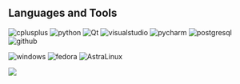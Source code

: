 <!-- https://github.com/simple-icons/simple-icons/blob/develop/slugs.md -->
<!-- https://shields.io/ -->
<!-- https://github.com/DenverCoder1/readme-typing-svg -->

<!-- Image -->
<!-- ![4eF7vpi-98s](https://user-images.githubusercontent.com/79199956/175012500-7950c65a-9dc0-4b80-b552-3d6a06ffc1fb.jpg) -->

<!-- Typing -->
<!-- [![Typing SVG](https://readme-typing-svg.herokuapp.com?color=EEEEEE&background=1A1A1A&center=true&vCenter=true&width=1100&height=70&lines=KALENSKY)](https://git.io/typing-svg) -->

<!-- Most used languages -->
<!-- <img align="center" style="margin:6rem" src="https://github-readme-stats.vercel.app/api/top-langs/?username=imitatehappiness&card_width=1000 &layout=compact&hide=html,css&title_color=EEEEEE&text_color=c9cacc&icon_color=EEEEEE&bg_color=1a1a1a" /> -->

<!-- Languages & Tools -->
## Languages and Tools

![cplusplus](https://img.shields.io/badge/-C++-05122A?style=for-the-badge&color=1a1a1a&logo=cplusplus) ![python](https://img.shields.io/badge/-Python-05122A?style=for-the-badge&color=1a1a1a&logo=python) ![Qt](https://img.shields.io/badge/-Qt-05122A?style=for-the-badge&color=1a1a1a&logo=qt) ![visualstudio](https://img.shields.io/badge/-VS-05122A?style=for-the-badge&color=1a1a1a&logo=visualstudio) ![pycharm](https://img.shields.io/badge/-pycharm-05122A?style=for-the-badge&color=1a1a1a&logo=pycharm) ![postgresql](https://img.shields.io/badge/-PostgresSQL-05122A?style=for-the-badge&color=1a1a1a&logo=postgresql) ![github](https://img.shields.io/badge/-Github-05122A?style=for-the-badge&color=1a1a1a&logo=github)

![windows](https://img.shields.io/badge/-windows-05122A?style=for-the-badge&color=1a1a1a&logo=windows) ![fedora](https://img.shields.io/badge/-fedora-05122A?style=for-the-badge&color=1a1a1a&logo=fedora) ![AstraLinux](https://img.shields.io/badge/-Astra%20Linux-05122A?style=for-the-badge&color=1a1a1a&logo=linux) 

<!-- ![ninja_0](https://user-images.githubusercontent.com/79199956/175010819-a4e97b33-d933-4f48-8c5b-2c0088066cf3.png) ![ninja_1](https://user-images.githubusercontent.com/79199956/175011196-190ec99c-b6d1-43e3-8358-31747dfefc14.png) ![ninja_2](https://user-images.githubusercontent.com/79199956/175011373-83385fc9-131d-42dc-870a-f121c2c4f628.png) -->

<!--  ![git](https://img.shields.io/badge/-Git-05122A?style=for-the-badge&color=1a1a1a&logo=git) ![postgresql](https://img.shields.io/badge/-PostgresSQL-05122A?style=for-the-badge&color=1a1a1a&logo=postgresql) -->

<!-- ![virtualbox](https://img.shields.io/badge/-virtualbox-05122A?style=for-the-badge&color=1a1a1a&logo=virtualbox)  
![notion](https://img.shields.io/badge/-Notion-05122A?style=for-the-badge&color=1a1a1a&logo=notion) ![adobephotoshop](https://img.shields.io/badge/-adobe%20PS-05122A?style=for-the-badge&color=1a1a1a&logo=adobephotoshop) 
![telegram](https://img.shields.io/badge/-telegram-05122A?style=for-the-badge&color=1a1a1a&logo=telegram) ![discord](https://img.shields.io/badge/-discord-05122A?style=for-the-badge&color=1a1a1a&logo=discord) -->

<!-- Profile Views Counter-->
![](https://komarev.com/ghpvc/?username=imitatehappiness&style=for-the-badge&color=1a1a1a)

<!-- Leed Code -->
<!-- [![KnlnKS's LeetCode stats](https://leetcode-stats-six.vercel.app/api?username=imitatehappiness&theme=dark)](https://github.com/KnlnKS/leetcode-stats) -->
